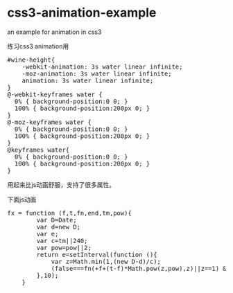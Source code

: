# css3-animation-example
<p>an example for animation in css3</p>
<p>练习css3 animation用</p>
<pre>
#wine-height{
	-webkit-animation: 3s water linear infinite;
	-moz-animation: 3s water linear infinite;
	animation: 3s water linear infinite;
}
@-webkit-keyframes water {
  0% { background-position:0 0; }
  100% { background-position:200px 0; }
}
@-moz-keyframes water {
  0% { background-position:0 0; }
  100% { background-position:200px 0; }
}
@keyframes water{
  0% { background-position:0 0; }
  100% { background-position:200px 0; }
}
</pre>
<p>用起来比js动画舒服，支持了很多属性。</p>
<p>下面js动画</p>
<pre>
fx = function (f,t,fn,end,tm,pow){
		var D=Date;
		var d=new D;
		var e;
		var c=tm||240;
		var pow=pow||2;
		return e=setInterval(function (){
			var z=Math.min(1,(new D-d)/c);
			(false===fn(+f+(t-f)*Math.pow(z,pow),z)||z==1) && end && end(clearTimeout(e));
		},10);
	}

</pre>
